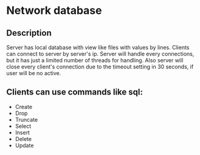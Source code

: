 # Network database
## Description
Server has local database with view like files with values by lines. Clients can connect to server by server's ip. Server will handle every connections, but it has just a limited number of threads for handling. Also server will close every client's connection due to the timeout setting in 30 seconds, if user will be no active.
## Clients can use commands like sql:
* Create
* Drop
* Truncate
* Select
* Insert
* Delete
* Update